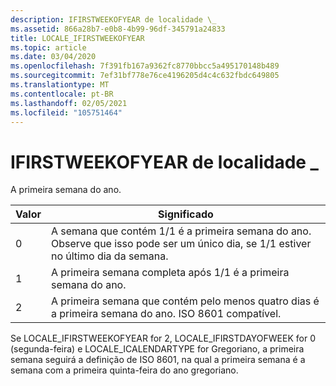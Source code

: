 ```yaml
---
description: IFIRSTWEEKOFYEAR de localidade \_
ms.assetid: 866a28b7-e0b8-4b99-96df-345791a24833
title: LOCALE_IFIRSTWEEKOFYEAR
ms.topic: article
ms.date: 03/04/2020
ms.openlocfilehash: 7f391fb167a9362fc8770bbcc5a495170148b489
ms.sourcegitcommit: 7ef31bf778e76ce4196205d4c4c632fbdc649805
ms.translationtype: MT
ms.contentlocale: pt-BR
ms.lasthandoff: 02/05/2021
ms.locfileid: "105751464"
---
```

# <a name="locale_ifirstweekofyear"></a>IFIRSTWEEKOFYEAR de localidade \_

A primeira semana do ano.



| Valor | Significado                                                                                                                          |
|-------|----------------------------------------------------------------------------------------------------------------------------------|
| 0     | A semana que contém 1/1 é a primeira semana do ano. Observe que isso pode ser um único dia, se 1/1 estiver no último dia da semana. |
| 1     | A primeira semana completa após 1/1 é a primeira semana do ano.                                                                     |
| 2     | A primeira semana que contém pelo menos quatro dias é a primeira semana do ano. ISO 8601 compatível.                                     |

Se LOCALE_IFIRSTWEEKOFYEAR for 2, LOCALE_IFIRSTDAYOFWEEK for 0 (segunda-feira) e LOCALE_ICALENDARTYPE for Gregoriano, a primeira semana seguirá a definição de ISO 8601, na qual a primeira semana é a semana com a primeira quinta-feira do ano gregoriano.


 

 

 



